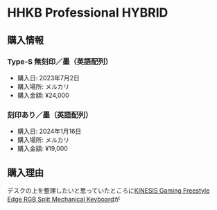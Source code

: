 # HHKB Professional HYBRID
## 購入情報
### Type-S 無刻印／墨（英語配列）
- 購入日: 2023年7月2日
- 購入場所: メルカリ
- 購入金額: ¥24,000
### 刻印あり／墨（英語配列）
- 購入日: 2024年1月16日
- 購入場所: メルカリ
- 購入金額: ¥19,000
## 購入理由
デスクの上を整理したいと思っていたところに[KINESIS Gaming Freestyle Edge RGB Split Mechanical Keyboard](https://amzn.to/3usQluc)が